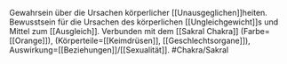 Gewahrsein über die Ursachen körperlicher [[Unausgeglichen]]heiten.
Bewusstsein für die Ursachen des körperlichen [[Ungleichgewicht]]s und Mittel zum [[Ausgleich]]. Verbunden mit dem [[Sakral Chakra]] (Farbe=[[Orange]]), (Körperteile=[[Keimdrüsen]], [[Geschlechtsorgane]]), Auswirkung=[[Beziehungen]]/[[Sexualität]].
#Chakra/Sakral